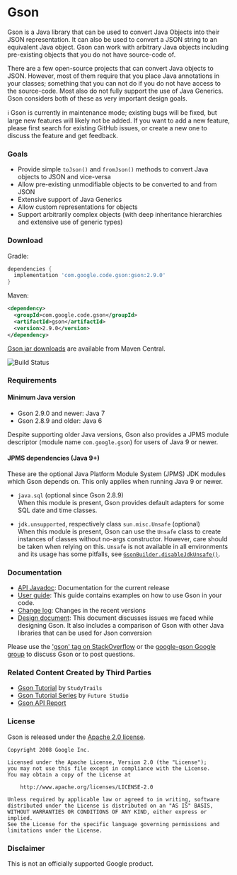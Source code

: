 # Gson

Gson is a Java library that can be used to convert Java Objects into their JSON representation. It can also be used to convert a JSON string to an equivalent Java object.
Gson can work with arbitrary Java objects including pre-existing objects that you do not have source-code of.

There are a few open-source projects that can convert Java objects to JSON. However, most of them require that you place Java annotations in your classes; something that you can not do if you do not have access to the source-code. Most also do not fully support the use of Java Generics. Gson considers both of these as very important design goals.

:information_source: Gson is currently in maintenance mode; existing bugs will be fixed, but large new features will likely not be added. If you want to add a new feature, please first search for existing GitHub issues, or create a new one to discuss the feature and get feedback.

### Goals
* Provide simple `toJson()` and `fromJson()` methods to convert Java objects to JSON and vice-versa
* Allow pre-existing unmodifiable objects to be converted to and from JSON
* Extensive support of Java Generics
* Allow custom representations for objects
* Support arbitrarily complex objects (with deep inheritance hierarchies and extensive use of generic types)

### Download

Gradle:
```gradle
dependencies {
  implementation 'com.google.code.gson:gson:2.9.0'
}
```

Maven:
```xml
<dependency>
  <groupId>com.google.code.gson</groupId>
  <artifactId>gson</artifactId>
  <version>2.9.0</version>
</dependency>
```

[Gson jar downloads](https://maven-badges.herokuapp.com/maven-central/com.google.code.gson/gson) are available from Maven Central.

![Build Status](https://github.com/google/gson/actions/workflows/build.yml/badge.svg)

### Requirements
#### Minimum Java version
- Gson 2.9.0 and newer: Java 7
- Gson 2.8.9 and older: Java 6

Despite supporting older Java versions, Gson also provides a JPMS module descriptor (module name `com.google.gson`) for users of Java 9 or newer.

#### JPMS dependencies (Java 9+)
These are the optional Java Platform Module System (JPMS) JDK modules which Gson depends on.
This only applies when running Java 9 or newer.

- `java.sql` (optional since Gson 2.8.9)  
  When this module is present, Gson provides default adapters for some SQL date and time classes.

- `jdk.unsupported`, respectively class `sun.misc.Unsafe` (optional)  
  When this module is present, Gson can use the `Unsafe` class to create instances of classes without no-args constructor.
  However, care should be taken when relying on this. `Unsafe` is not available in all environments and its usage has some pitfalls,
  see [`GsonBuilder.disableJdkUnsafe()`](https://javadoc.io/doc/com.google.code.gson/gson/latest/com.google.gson/com/google/gson/GsonBuilder.html#disableJdkUnsafe()).

### Documentation
* [API Javadoc](https://www.javadoc.io/doc/com.google.code.gson/gson): Documentation for the current release
* [User guide](https://github.com/google/gson/blob/master/UserGuide.md): This guide contains examples on how to use Gson in your code.
* [Change log](https://github.com/google/gson/blob/master/CHANGELOG.md): Changes in the recent versions
* [Design document](https://github.com/google/gson/blob/master/GsonDesignDocument.md): This document discusses issues we faced while designing Gson. It also includes a comparison of Gson with other Java libraries that can be used for Json conversion

Please use the ['gson' tag on StackOverflow](https://stackoverflow.com/questions/tagged/gson) or the [google-gson Google group](https://groups.google.com/group/google-gson) to discuss Gson or to post questions.

### Related Content Created by Third Parties
* [Gson Tutorial](https://www.studytrails.com/java/json/java-google-json-introduction/) by `StudyTrails`
* [Gson Tutorial Series](https://futurestud.io/tutorials/gson-getting-started-with-java-json-serialization-deserialization) by `Future Studio`
* [Gson API Report](https://abi-laboratory.pro/java/tracker/timeline/gson/)

### License

Gson is released under the [Apache 2.0 license](LICENSE).

```
Copyright 2008 Google Inc.

Licensed under the Apache License, Version 2.0 (the "License");
you may not use this file except in compliance with the License.
You may obtain a copy of the License at

    http://www.apache.org/licenses/LICENSE-2.0

Unless required by applicable law or agreed to in writing, software
distributed under the License is distributed on an "AS IS" BASIS,
WITHOUT WARRANTIES OR CONDITIONS OF ANY KIND, either express or implied.
See the License for the specific language governing permissions and
limitations under the License.
```

### Disclaimer

This is not an officially supported Google product.